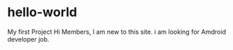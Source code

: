 # hello-world
My first Project
Hi Members,
I am new to this site. i am looking for Amdroid developer job.
